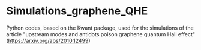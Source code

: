 # Simulations_graphene_QHE
Python codes, based on the Kwant package, used for the simulations of the article "upstream modes and antidots poison graphene quantum Hall effect" (https://arxiv.org/abs/2010.12499)
